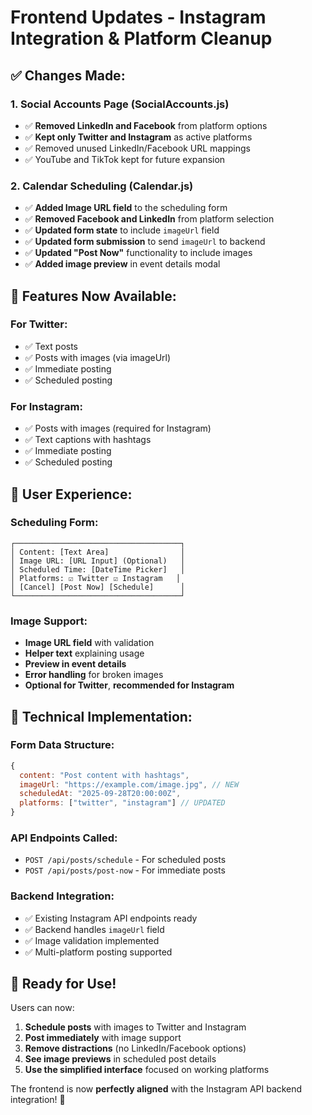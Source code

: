 # Frontend Updates - Instagram Integration & Platform Cleanup

## ✅ Changes Made:

### 1. **Social Accounts Page (SocialAccounts.js)**

- ✅ **Removed LinkedIn and Facebook** from platform options
- ✅ **Kept only Twitter and Instagram** as active platforms
- ✅ Removed unused LinkedIn/Facebook URL mappings
- ✅ YouTube and TikTok kept for future expansion

### 2. **Calendar Scheduling (Calendar.js)**

- ✅ **Added Image URL field** to the scheduling form
- ✅ **Removed Facebook and LinkedIn** from platform selection
- ✅ **Updated form state** to include `imageUrl` field
- ✅ **Updated form submission** to send `imageUrl` to backend
- ✅ **Updated "Post Now"** functionality to include images
- ✅ **Added image preview** in event details modal

## 🎯 **Features Now Available:**

### **For Twitter:**

- ✅ Text posts
- ✅ Posts with images (via imageUrl)
- ✅ Immediate posting
- ✅ Scheduled posting

### **For Instagram:**

- ✅ Posts with images (required for Instagram)
- ✅ Text captions with hashtags
- ✅ Immediate posting
- ✅ Scheduled posting

## 📱 **User Experience:**

### **Scheduling Form:**

```
┌─────────────────────────────────────┐
│ Content: [Text Area]                │
│ Image URL: [URL Input] (Optional)   │
│ Scheduled Time: [DateTime Picker]   │
│ Platforms: ☑ Twitter ☑ Instagram   │
│ [Cancel] [Post Now] [Schedule]      │
└─────────────────────────────────────┘
```

### **Image Support:**

- **Image URL field** with validation
- **Helper text** explaining usage
- **Preview in event details**
- **Error handling** for broken images
- **Optional for Twitter**, **recommended for Instagram**

## 🔧 **Technical Implementation:**

### **Form Data Structure:**

```javascript
{
  content: "Post content with hashtags",
  imageUrl: "https://example.com/image.jpg", // NEW
  scheduledAt: "2025-09-28T20:00:00Z",
  platforms: ["twitter", "instagram"] // UPDATED
}
```

### **API Endpoints Called:**

- `POST /api/posts/schedule` - For scheduled posts
- `POST /api/posts/post-now` - For immediate posts

### **Backend Integration:**

- ✅ Existing Instagram API endpoints ready
- ✅ Backend handles `imageUrl` field
- ✅ Image validation implemented
- ✅ Multi-platform posting supported

## 🎉 **Ready for Use!**

Users can now:

1. **Schedule posts** with images to Twitter and Instagram
2. **Post immediately** with image support
3. **Remove distractions** (no LinkedIn/Facebook options)
4. **See image previews** in scheduled post details
5. **Use the simplified interface** focused on working platforms

The frontend is now **perfectly aligned** with the Instagram API backend integration! 🚀
